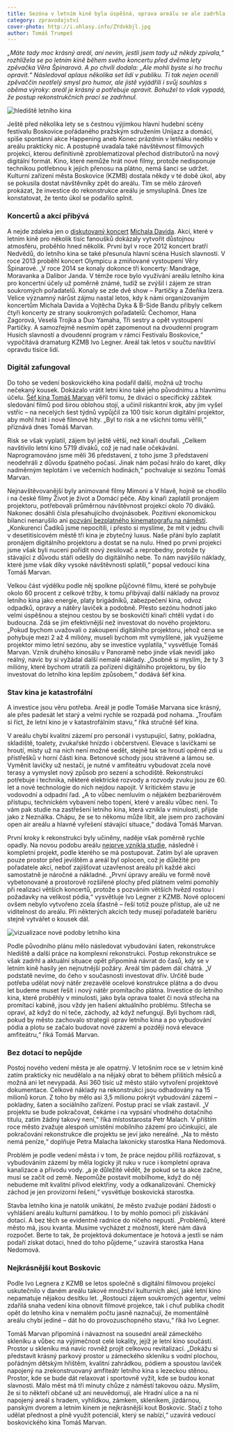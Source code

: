 ```yaml
---
title: Sezóna v letním kině byla úspěšná, oprava areálu se ale zadrhla
category: zpravodajství
cover-photo: http://i.ohlasy.info/ZYdvkbjl.jpg
author: Tomáš Trumpeš
---
```


*„Máte tady moc krásný areál, ani nevím, jestli jsem tady už někdy zpívala,“ rozhlížela se po letním kině během svého koncertu před dvěma lety zpěvačka Věra Špinarová. A po chvíli dodala: „Ale mohli byste si ho trochu opravit.“ Následoval aplaus několika set lidí v publiku. Ti tak nejen ocenili zpěvaččin neotřelý smysl pro humor, ale jistě vyjádřili i svůj souhlas s oběma výroky: areál je krásný a potřebuje opravit. Bohužel to však vypadá, že postup rekonstrukčních prací se zadrhnul.*

<img src="http://i.ohlasy.info/ZYdvkbj.jpg" alt="hlediště letního kina" class="img-responsive">

Ještě před několika lety se s čestnou výjimkou hlavní hudební scény festivalu Boskovice pořádaného pražským sdružením Unijazz a domácí, spíše spontánní akce Happening aneb Konec prázdnin v letňáku nedělo v areálu prakticky nic. A postupně uvadala také návštěvnost filmových projekcí, kterou definitivně zproblematizoval přechod distributorů na nový digitální formát. Kino, které nemůže hrát nové filmy, protože nedisponuje technikou potřebnou k jejich přenosu na plátno, nemá šanci se udržet. Kulturní zařízení města Boskovice (KZMB) dostala někdy v té době úkol, aby se pokusila dostat návštěvníky zpět do areálu. Tím se mělo zároveň prokázat, že investice do rekonstrukce areálu je smysluplná. Dnes lze konstatovat, že tento úkol se podařilo splnit.

### Koncertů a akcí přibývá

A nejde zdaleka jen o [diskutovaný koncert](/clanky/2015/04/podpora-kultury.html) [Michala Davida](/clanky/2015/04/michal-david-za-hranici.html). Akcí, které v letním kině pro několik tisíc fanoušků dokázaly vytvořit důstojnou atmosféru, proběhlo hned několik. První byl v roce 2012 koncert bratří Nedvědů, do letního kina se také přesunula hlavní scéna Husích slavností. V roce 2013 proběhl koncert Olympicu a zmiňované vystoupení Věry Špinarové. „V roce 2014 se konaly dokonce tři koncerty: Mandrage, Moravanka a Dalibor Janda. V témže roce bylo využívání areálu letního kina pro koncertní účely už poměrně známé, tudíž se zvýšil i zájem ze stran soukromých pořadatelů. Konaly se zde dvě show – Partičky a Zdeňka Izera. Velice významný nárůst zájmu nastal letos, kdy k námi organizovaným koncertům Michala Davida a Vojtěcha Dyka & B-Side Bandu přibyly celkem čtyři koncerty ze strany soukromých pořadatelů: Čechomor, Hana Zagorová, Veselá Trojka a Duo Yamaha, Tři sestry a opět vystoupení Partičky. A samozřejmě nesmím opět zapomenout na dvoudenní program Husích slavností a dvoudenní program v rámci Festivalu Boskovice,“ vypočítává dramaturg KZMB Ivo Legner. Areál tak letos v součtu navštíví opravdu tisíce lidí.

### Digitál zafungoval

Do toho se vedení boskovického kina podařil další, možná už trochu nečekaný kousek. Dokázalo vrátit letní kino také jeho původnímu a hlavnímu účelu. [Šéf kina Tomáš Marvan](/clanky/2015/02/rozhovor-tomas-marvan.html) věřil tomu, že diváci o specifický zážitek sledování filmů pod širou oblohou stojí, a učinil riskantní krok, aby jim vyšel vstříc – na necelých šest týdnů vypůjčil za 100 tisíc korun digitální projektor, aby mohl hrát i nové filmové hity. „Byl to risk a ne všichni tomu věřili,“ přiznává dnes Tomáš Marvan.

Risk se však vyplatil, zájem byl ještě větší, než kinaři doufali. „Celkem navštívilo letní kino 5719 diváků, což je nad naše očekávání.  Naprogramováno jsme měli 36 představení, z toho jsme 3 představení neodehráli z důvodu špatného počasí.  Jinak nám počasí hrálo do karet, díky nadměrným teplotám i ve večerních hodinách,“ pochvaluje si sezónu Tomáš Marvan.

Nejnavštěvovanější byly animované filmy Mimoni a V hlavě, hojně se chodilo i na české filmy Život je život a Domácí péče. Aby kinaři zaplatili pronájem projektoru, potřebovali průměrnou návštěvnost projekcí okolo 70 diváků. Nakonec dosáhli čísla přesahujícího dvojnásobek. Pozitivní ekonomickou bilanci nenarušilo ani [pozvání bezplatného kinematografu na náměstí](/clanky/2015/07/letnak-versus-cadici.html). „Konkurenci Čadíků jsme nepocítili, i přesto si myslíme, že mít v jednu chvíli v desetitisícovém městě tři kina je zbytečný luxus. Naše přání bylo zaplatit pronájem digitálního projektoru a dostat se na nulu. Hned po první projekci jsme však byli nuceni pořídit nový zesilovač a reprobedny, protože ty stávající z důvodu stáří odešly do digitálního nebe. To nám navýšilo náklady, které jsme však díky vysoké návštěvnosti splatili,“ popsal vedoucí kina Tomáš Marvan.

Velkou část výdělku podle něj spolkne půjčovné filmu, které se pohybuje okolo 60 procent z celkové tržby, k tomu přibývají další náklady na provoz letního kina jako energie, platy brigádníků, zabezpečení kina, odvoz odpadků, opravy a nátěry laviček a podobně. Přesto sezónu hodnotí jako velmi úspěšnou a stejnou cestou by se boskovičtí kinaři chtěli vydat i do budoucna. Zdá se jim efektivnější než investovat do nového projektoru. „Pokud bychom uvažovali o zakoupení digitálního projektoru, jehož cena se pohybuje mezi 2 až 4 milióny, museli bychom mít vymyšlené, jak využijeme projektor mimo letní sezónu, aby se investice vyplatila,“ vysvětluje Tomáš Marvan. Vznik druhého kinosálu v Panoramě nebo jinde však nevidí jako reálný, navíc by si vyžádal další nemalé náklady. „Osobně si myslím, že ty 3 milióny, které bychom utratili za pořízení digitálního projektoru, by šlo investovat do letního kina lepším způsobem,“ dodává šéf kina.

### Stav kina je katastrofální

A investice jsou věru potřeba. Areál je podle Tomáše Marvana sice krásný, ale přes padesát let starý a velmi rychle se rozpadá pod nohama. „Troufám si říct, že letní kino je v katastrofálním stavu,“ říká stručně šéf kina. 

V areálu chybí kvalitní zázemí pro personál i vystupující, šatny, pokladna, skladiště, toalety, zvukařské hnízdo i občerstvení. Elevace s lavičkami se hroutí, místy už na nich není možné sedět, stejně tak se hroutí opěrné zdi u přístřešků v horní části kina. Betonové schody jsou strávené a lámou se. Vyměnit lavičky už nestačí, je nutné v amfiteátru vybudovat zcela nové terasy a vymyslet nový způsob pro sezení a schodiště. Rekonstrukci potřebuje i technika, některé elektrické rozvody a rozvody zvuku jsou ze 60. let a nové technologie do nich nejdou napojit. V kritickém stavu je vodovodní a odpadní řad. „A to vůbec nemluvím o nějakém bezbariérovém přístupu, technickém vybavení nebo topení, které v areálu vůbec není. To vám pak studie na zastřešení letního kina, která vznikla v minulosti, přijde jako z Neználka. Chápu, že se to někomu může líbit, ale jsem pro zachování open air areálu a hlavně vyřešení stávající situace,“ dodává Tomáš Marvan.

První kroky k rekonstrukci byly učiněny, naděje však poměrně rychle opadly. Na novou podobu areálu [nejprve vznikla studie](http://data.ohlasy.info/letni+kino+studie.pdf), následně i kompletní projekt, podle kterého se má postupovat. Zatím byl ale upraven pouze prostor před jevištěm a areál byl oplocen, což je důležité pro pořadatele akcí, neboť zajišťovat uzavřenost areálu při každé akci samostatně je náročné a nákladné. „První úpravy areálu ve formě nově vybetonované a prostorově rozšířené plochy před plátnem velmi pomohly při realizaci větších koncertů, protože s pozváním větších hvězd rostou i požadavky na velikost pódia,“ vysvětluje Ivo Legner z KZMB.  Nové oplocení ovšem nebylo vytvořeno zcela šťastně – řeší totiž pouze přístup, ale už ne viditelnost do areálu. Při některých akcích tedy musejí pořadatelé bariéru stejně vytvářet o kousek dál.

<img src="http://i.ohlasy.info/WGkkqgo.jpg" alt="vizualizace nové podoby letního kina" class="img-responsive">

Podle původního plánu mělo následovat vybudování šaten, rekonstrukce hlediště a další práce na komplexní rekonstrukci. Postup rekonstrukce se však zadrhl a aktuální situace opět připomíná návrat do časů, kdy se v letním kině hasily jen nejnutnější požáry. Areál tím pádem dál chátrá. „V podstatě nevíme, do čeho v současnosti investovat dřív. Určitě bude potřeba udělat nový nátěr zrezavělé ocelové konstrukce plátna a do dvou let budeme muset řešit i nový nátěr promítacího plátna.  Investice do letního kina, které proběhly v minulosti, jako byla oprava toalet či nová střecha na promítací kabině, jsou vždy jen hašení aktuálního problému. Střecha se opraví, až když do ní teče, záchody, až když nefungují. Byli bychom rádi, pokud by město zachovalo strategii oprav letního kina a po vybudování pódia a plotu se začalo budovat nové zázemí a později nová elevace amfiteátru,“ říká Tomáš Marvan.

### Bez dotací to nepůjde

Postoj nového vedení města je ale opatrný. V letošním roce se v letním kině zatím prakticky nic neudělalo a na nějaký obrat to během příštích měsíců a možná ani let nevypadá. Asi 360 tisíc už město stálo vytvoření projektové dokumentace. Celkové náklady na rekonstrukci jsou odhadovány na 15 milionů korun. Z toho by mělo asi 3,5 milionu pokrýt vybudování zázemí – pokladny, šaten a sociálního zařízení. Postup prací se však zastavil. „V projektu se bude pokračovat, čekáme i na vypsání vhodného dotačního titulu, zatím žádný takový není,“ říká místostarosta Petr Malach. V příštím roce město zvažuje alespoň umístění mobilního zázemí pro účinkující, ale pokračování rekonstrukce dle projektu se jeví jako nereálné. „Na to město nemá peníze,“ doplňuje Petra Malacha lakonicky starostka Hana Nedomová.

Problém je podle vedení města i v tom, že práce nejdou příliš rozfázovat, s vybudováním zázemí by měla logicky jít ruku v ruce i kompletní oprava kanalizace a přívodu vody. „a je důležité vědět, že pokud se ta akce začne, musí se začít od země. Nepomůže postavit mobilhome, když do něj nebudeme mít kvalitní přívod elektřiny, vody a odkanalizování. Chemický záchod je jen provizorní řešení,“ vysvětluje boskovická starostka.

Stavba letního kina je natolik unikátní, že město zvažuje podání žádosti o vyhlášení areálu kulturní památkou. I to by mohlo pomoci při získávání dotací. A bez těch se evidentně radnice do ničeho nepustí.  „Problémů, které město má, jsou kvanta. Musíme vycházet z možností, které nám dává rozpočet. Berte to tak, že projektová dokumentace je hotová a jestli se nám podaří získat dotaci, hned do toho půjdeme,“ uzavírá starostka Hana Nedomová.

### Nejkrásnější kout Boskovic

Podle Ivo Legnera z KZMB se letos společně s digitální filmovou projekcí uskutečnilo v daném areálu takové množství kulturních akcí, jaké letní kino nepamatuje nějakou desítku let. „Rostoucí zájem soukromých agentur, velmi zdařilá snaha vedení kina obnovit filmové projekce, tak i chuť publika chodit opět do letního kina v nemalém počtu jasně naznačují, že momentálně areálu chybí jediné – dát ho do provozuschopného stavu,“ říká Ivo Legner. 

Tomáš Marvan připomíná i návaznost na sousední areál zámeckého skleníku a vůbec na výjimečnost celé lokality, jejíž je letní kino součástí. Prostor u skleníku má navíc rovněž projít celkovou revitalizací. „Dokážu si představit krásný parkový prostor u zámeckého skleníku s vodní plochou, pořádným dětským hřištěm, kvalitní zahrádkou, pódiem a spoustou laviček napojený na zrekonstruovaný amfiteátr letního kina s lezeckou stěnou. Prostor, kde se bude dát relaxovat i sportovně vyžít, kde se budou konat slavnosti.  Málo měst má tři minuty chůze z náměstí takovou oázu. Myslím, že si to někteří občané už ani neuvědomují, ale Hradní ulice a na ní napojený areál s hradem, vyhlídkou, zámkem, skleníkem, jízdárnou, panským dvorem a letním kinem je nejkrásnější kout Boskovic. Stačí z toho udělat přednost a plně využít potenciál, který se nabízí,“ uzavírá vedoucí boskovického kina Tomáš Marvan. 
